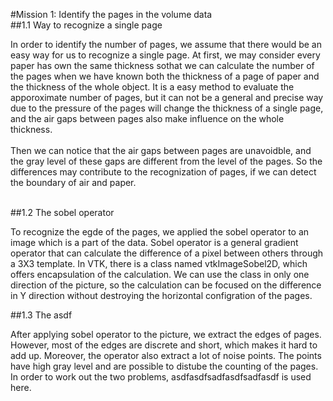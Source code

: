 #Mission 1: Identify the pages in the volume data
<br>
##1.1 Way to recognize a single page


In order to identify the number of pages, we assume that there would be an easy way for us to recognize a single page.
At first, we may consider every paper has own the same thickness sothat we can calculate the number of the pages when we have known both the thickness of a page of paper and the thickness of the whole object. 
It is a easy method to evaluate the apporoximate number of pages, but it can not be a general and precise way due to the pressure of the pages will change the thickness of a single page, and the air gaps between pages also make influence on the whole thickness.
<br><br>
Then we can notice that the air gaps between pages are unavoidble, and the gray level of these gaps are different from the level of the pages. 
So the differences may contribute to the recognization of pages, if we can detect the boundary of air and paper.
<br><br>

##1.2 The sobel operator


To recognize the egde of the pages, we applied the sobel operator to an image which is a part of the data. 
Sobel operator is a general gradient operator that can calculate the difference of a pixel between others through a 3X3 template. 
In VTK, there is a class named vtkImageSobel2D, which offers encapsulation of the calculation. 
We can use the class in only one direction of the picture, so the calculation can be focused on the difference in Y direction without destroying the horizontal configration of the pages.


##1.3 The asdf


After applying sobel operator to the picture, we extract the edges of pages. 
However, most of the edges are discrete and short, which makes it hard to add up. 
Moreover, the operator also extract a lot of noise points. The points have high gray level and are possible to distube the counting of the pages. 
In order to work out the two problems, asdfasdfsadfasdfsadfasdf is used here.


